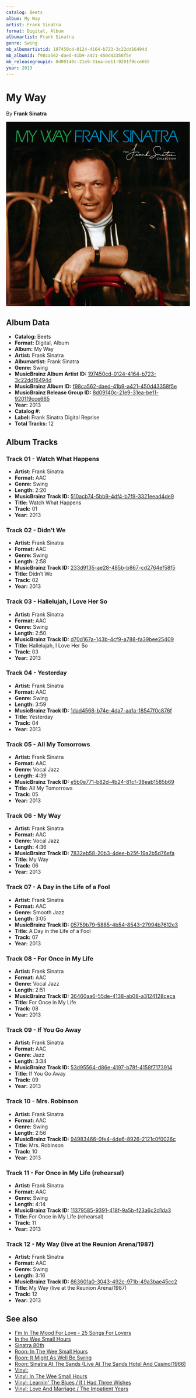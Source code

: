 ```yaml
---
catalog: Beets
album: My Way
artist: Frank Sinatra
format: Digital, Album
albumartist: Frank Sinatra
genre: Swing
mb_albumartistid: 197450cd-0124-4164-b723-3c22dd16494d
mb_albumid: f98ca562-daed-41b9-a421-450d43358f5e
mb_releasegroupid: 8d09140c-21e9-31ea-be11-9201f9cce665
year: 2013
---
```


# My Way

By **Frank Sinatra**

![](../../assets/beetscovers/Frank_Sinatra-My_Way.jpg)

## Album Data

- **Catalog:** Beets
- **Format:** Digital, Album
- **Album:** My Way
- **Artist:** Frank Sinatra
- **Albumartist:** Frank Sinatra
- **Genre:** Swing
- **MusicBrainz Album Artist ID:** [197450cd-0124-4164-b723-3c22dd16494d](https://musicbrainz.org/artist/197450cd-0124-4164-b723-3c22dd16494d)
- **MusicBrainz Album ID:** [f98ca562-daed-41b9-a421-450d43358f5e](https://musicbrainz.org/release/f98ca562-daed-41b9-a421-450d43358f5e)
- **MusicBrainz Release Group ID:** [8d09140c-21e9-31ea-be11-9201f9cce665](https://musicbrainz.org/release-group/8d09140c-21e9-31ea-be11-9201f9cce665)
- **Year:** 2013
- **Catalog #:** 
- **Label:** Frank Sinatra Digital Reprise
- **Total Tracks:** 12

## Album Tracks

### Track 01 - Watch What Happens

- **Artist:** Frank Sinatra
- **Format:** AAC
- **Genre:** Swing
- **Length:** 2:20
- **MusicBrainz Track ID:** [510acb74-5bb9-4df4-b7f9-3321eead4de9](https://musicbrainz.org/recording/510acb74-5bb9-4df4-b7f9-3321eead4de9)
- **Title:** Watch What Happens
- **Track:** 01
- **Year:** 2013

### Track 02 - Didn’t We

- **Artist:** Frank Sinatra
- **Format:** AAC
- **Genre:** Swing
- **Length:** 2:58
- **MusicBrainz Track ID:** [233d9135-ae28-485b-b867-cd2764ef58f5](https://musicbrainz.org/recording/233d9135-ae28-485b-b867-cd2764ef58f5)
- **Title:** Didn’t We
- **Track:** 02
- **Year:** 2013

### Track 03 - Hallelujah, I Love Her So

- **Artist:** Frank Sinatra
- **Format:** AAC
- **Genre:** Swing
- **Length:** 2:50
- **MusicBrainz Track ID:** [d70d167a-143b-4cf9-a788-fa39bee25409](https://musicbrainz.org/recording/d70d167a-143b-4cf9-a788-fa39bee25409)
- **Title:** Hallelujah, I Love Her So
- **Track:** 03
- **Year:** 2013

### Track 04 - Yesterday

- **Artist:** Frank Sinatra
- **Format:** AAC
- **Genre:** Swing
- **Length:** 3:59
- **MusicBrainz Track ID:** [1dad4568-b74e-4da7-aa1a-18547f0c876f](https://musicbrainz.org/recording/1dad4568-b74e-4da7-aa1a-18547f0c876f)
- **Title:** Yesterday
- **Track:** 04
- **Year:** 2013

### Track 05 - All My Tomorrows

- **Artist:** Frank Sinatra
- **Format:** AAC
- **Genre:** Vocal Jazz
- **Length:** 4:39
- **MusicBrainz Track ID:** [e5b0e771-b82d-4b24-81cf-38eab1585b69](https://musicbrainz.org/recording/e5b0e771-b82d-4b24-81cf-38eab1585b69)
- **Title:** All My Tomorrows
- **Track:** 05
- **Year:** 2013

### Track 06 - My Way

- **Artist:** Frank Sinatra
- **Format:** AAC
- **Genre:** Vocal Jazz
- **Length:** 4:36
- **MusicBrainz Track ID:** [7832eb58-20b3-4dee-b25f-19a2b5d76efa](https://musicbrainz.org/recording/7832eb58-20b3-4dee-b25f-19a2b5d76efa)
- **Title:** My Way
- **Track:** 06
- **Year:** 2013

### Track 07 - A Day in the Life of a Fool

- **Artist:** Frank Sinatra
- **Format:** AAC
- **Genre:** Smooth Jazz
- **Length:** 3:05
- **MusicBrainz Track ID:** [05759b79-5885-4b54-8543-27994b7612e3](https://musicbrainz.org/recording/05759b79-5885-4b54-8543-27994b7612e3)
- **Title:** A Day in the Life of a Fool
- **Track:** 07
- **Year:** 2013

### Track 08 - For Once in My Life

- **Artist:** Frank Sinatra
- **Format:** AAC
- **Genre:** Vocal Jazz
- **Length:** 2:51
- **MusicBrainz Track ID:** [36460aa6-55de-4138-ab08-a3124128ceca](https://musicbrainz.org/recording/36460aa6-55de-4138-ab08-a3124128ceca)
- **Title:** For Once in My Life
- **Track:** 08
- **Year:** 2013

### Track 09 - If You Go Away

- **Artist:** Frank Sinatra
- **Format:** AAC
- **Genre:** Jazz
- **Length:** 3:34
- **MusicBrainz Track ID:** [53d95564-d86e-4197-b78f-4158f7173914](https://musicbrainz.org/recording/53d95564-d86e-4197-b78f-4158f7173914)
- **Title:** If You Go Away
- **Track:** 09
- **Year:** 2013

### Track 10 - Mrs. Robinson

- **Artist:** Frank Sinatra
- **Format:** AAC
- **Genre:** Swing
- **Length:** 2:56
- **MusicBrainz Track ID:** [94983466-0fe4-4de6-8926-2121c0f0026c](https://musicbrainz.org/recording/94983466-0fe4-4de6-8926-2121c0f0026c)
- **Title:** Mrs. Robinson
- **Track:** 10
- **Year:** 2013

### Track 11 - For Once in My Life (rehearsal)

- **Artist:** Frank Sinatra
- **Format:** AAC
- **Genre:** Swing
- **Length:** 4:14
- **MusicBrainz Track ID:** [11379585-9391-418f-9a5b-f23a6c2d1da3](https://musicbrainz.org/recording/11379585-9391-418f-9a5b-f23a6c2d1da3)
- **Title:** For Once in My Life (rehearsal)
- **Track:** 11
- **Year:** 2013

### Track 12 - My Way (live at the Reunion Arena/1987)

- **Artist:** Frank Sinatra
- **Format:** AAC
- **Genre:** Swing
- **Length:** 3:16
- **MusicBrainz Track ID:** [863601a0-3043-492c-971b-49a3bae45cc2](https://musicbrainz.org/recording/863601a0-3043-492c-971b-49a3bae45cc2)
- **Title:** My Way (live at the Reunion Arena/1987)
- **Track:** 12
- **Year:** 2013


## See also

- [I'm In The Mood For Love - 25 Songs For Lovers](Im_In_The_Mood_For_Love_-_25_Songs_For_Lovers.md)
- [In the Wee Small Hours](In_the_Wee_Small_Hours.md)
- [Sinatra 80th](Sinatra_80th.md)
- [Roon: In The Wee Small Hours](../../Roon/Frank_Sinatra/In_The_Wee_Small_Hours.md)
- [Roon: It Might As Well Be Swing](../../Roon/Frank_Sinatra/It_Might_As_Well_Be_Swing.md)
- [Roon: Sinatra At The Sands (Live At The Sands Hotel And Casino/1966)](../../Roon/Frank_Sinatra/Sinatra_At_The_Sands_Live_At_The_Sands_Hotel_And_Casino-1966.md)
- [Vinyl: ](../../Vinyl/Frank_Sinatra/Frank_Sinatra.md)
- [Vinyl: In The Wee Small Hours](../../Vinyl/Frank_Sinatra/In_The_Wee_Small_Hours.md)
- [Vinyl: Learnin' The Blues / If I Had Three Wishes](../../Vinyl/Frank_Sinatra/Learnin_The_Blues_-_If_I_Had_Three_Wishes.md)
- [Vinyl: Love And Marriage / The Impatient Years](../../Vinyl/Frank_Sinatra/Love_And_Marriage_-_The_Impatient_Years.md)
